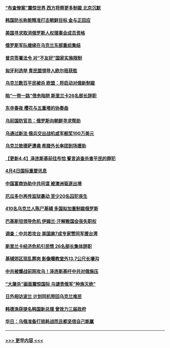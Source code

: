 #### [“布查惨案”震惊世界 西方将祭更多制裁 北京沉默](../pages/prog202/a103391991.md?t=04051001) 
#### [韩国防长称能精准打击朝鲜目标 金与正回应](../pages/prog202/a103391688.md?t=04051001) 
#### [美国寻求取消俄罗斯人权理事会成员资格](../pages/prog202/a103391891.md?t=04051001) 
#### [俄罗斯军队继续在乌克兰东部重组集结](../pages/prog202/a103391865.md?t=04051001) 
#### [普京签署法令 对“不友好”国家实施限制](../pages/prog202/a103391849.md?t=04051001) 
#### [匈牙利选举 青民盟领导人欧尔班获胜](../pages/prog202/a103391835.md?t=04051001) 
#### [乌克兰数百平民被杀 欧盟：将启动对俄新制裁](../pages/prog202/a103391759.md?t=04051001) 
#### [陷“一带一路”债务陷阱 斯里兰卡26名部长辞职](../pages/prog202/a103391725.md?t=04051001) 
#### [东寺春夜 樱花与五重塔的协奏曲](../pages/prog202/a103391604.md?t=04051001) 
#### [乌前国防官员：俄罗斯向朝鲜寻求帮助](../pages/prog202/a103391516.md?t=04051001) 
#### [乌通过新法 俄兵交出战机或军舰奖100万美元](../pages/prog202/a103391509.md?t=04051001) 
#### [乌克兰敖德萨遭袭 希腊外长率团到场援助](../pages/prog202/a103391496.md?t=04051001) 
#### [【更新4.4】泽连斯基前往布恰 誓言追查杀害平民的罪犯](../pages/prog202/a103391371.md?t=04051001) 
#### [4月4日国际重要讯息](../pages/prog202/a103391402.md?t=04051001) 
#### [中国富商协助中共间谍 被澳洲驱逐出境](../pages/prog202/a103391395.md?t=04051001) 
#### [厄瓜多尔再传监狱暴动 至少20名囚犯丧生](../pages/prog202/a103391386.md?t=04051001) 
#### [410名乌克兰人陈尸基辅 多国拟加重制裁俄罗斯](../pages/prog202/a103391346.md?t=04051001) 
#### [巴基斯坦领导危机 伊姆兰·汗解散国会丧失职权](../pages/prog202/a103391333.md?t=04051001) 
#### [调查：中共若攻台 美国逾7成专家赞同军援台湾](../pages/prog202/a103391302.md?t=04051001) 
#### [斯里兰卡经济危机引民愤 26名部长集体辞职](../pages/prog202/a103391318.md?t=04051001) 
#### [基辅郊区现乱葬岗 影像曝教堂外13.7公尺长壕沟](../pages/prog202/a103391296.md?t=04051001) 
#### [中共被爆战前网攻乌！泽连斯基吁中共对俄施压](../pages/prog202/a103391050.md?t=04051001) 
#### [“大屠杀”画面震惊国际 乌谴责俄军“种族灭绝”](../pages/prog202/a103391077.md?t=04051001) 
#### [日外相访波兰 计划同机带回乌克兰难民](../pages/prog202/a103391053.md?t=04051001) 
#### [韩德洙获提名韩国新总理 曾效力三届政府](../pages/prog202/a103391048.md?t=04051001) 
#### [华日：乌俄准备打损耗战而且都坚信自己能赢](../pages/prog202/a103391019.md?t=04051001) 

----
#### [ >>> 更早内容 <<< ](../indexes/prog202-earlier.md)
